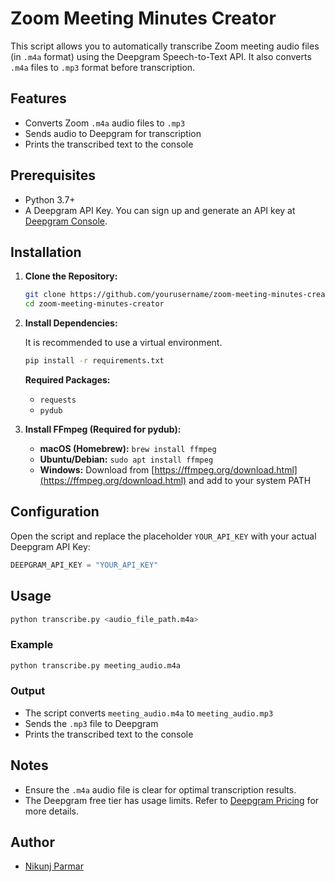 # Zoom Meeting Minutes Creator

This script allows you to automatically transcribe Zoom meeting audio files (in `.m4a` format) using the Deepgram Speech-to-Text API. It also converts `.m4a` files to `.mp3` format before transcription.

## Features

- Converts Zoom `.m4a` audio files to `.mp3`
- Sends audio to Deepgram for transcription
- Prints the transcribed text to the console

## Prerequisites

- Python 3.7+
- A Deepgram API Key. You can sign up and generate an API key at [Deepgram Console](https://console.deepgram.com/).

## Installation

1. **Clone the Repository:**

   ```bash
   git clone https://github.com/yourusername/zoom-meeting-minutes-creator.git
   cd zoom-meeting-minutes-creator


2. **Install Dependencies:**

   It is recommended to use a virtual environment.

   ```bash
   pip install -r requirements.txt
   ```

   **Required Packages:**

   * `requests`
   * `pydub`

3. **Install FFmpeg (Required for pydub):**

   * **macOS (Homebrew):** `brew install ffmpeg`
   * **Ubuntu/Debian:** `sudo apt install ffmpeg`
   * **Windows:** Download from [https://ffmpeg.org/download.html](https://ffmpeg.org/download.html) and add to your system PATH

## Configuration

Open the script and replace the placeholder `YOUR_API_KEY` with your actual Deepgram API Key:

```python
DEEPGRAM_API_KEY = "YOUR_API_KEY"
```

## Usage

```bash
python transcribe.py <audio_file_path.m4a>
```

### Example

```bash
python transcribe.py meeting_audio.m4a
```

### Output

* The script converts `meeting_audio.m4a` to `meeting_audio.mp3`
* Sends the `.mp3` file to Deepgram
* Prints the transcribed text to the console

## Notes

* Ensure the `.m4a` audio file is clear for optimal transcription results.
* The Deepgram free tier has usage limits. Refer to [Deepgram Pricing](https://deepgram.com/pricing) for more details.

## Author

* [Nikunj Parmar](https://github.com/NikunjCitrusbug)


